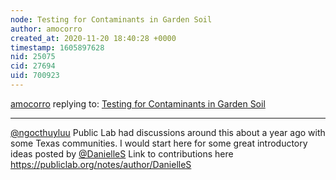 ```yaml
---
node: Testing for Contaminants in Garden Soil
author: amocorro
created_at: 2020-11-20 18:40:28 +0000
timestamp: 1605897628
nid: 25075
cid: 27694
uid: 700923
---
```




[amocorro](../profile/amocorro) replying to: [Testing for Contaminants in Garden Soil](../notes/ngocthuyluu/11-19-2020/testing-for-contaminants-in-garden-soil)

----
[@ngocthuyluu](/profile/ngocthuyluu) Public Lab had discussions around this about a year ago with some Texas communities. I would start here for some great introductory ideas posted by [@DanielleS](/profile/DanielleS) Link to contributions here https://publiclab.org/notes/author/DanielleS